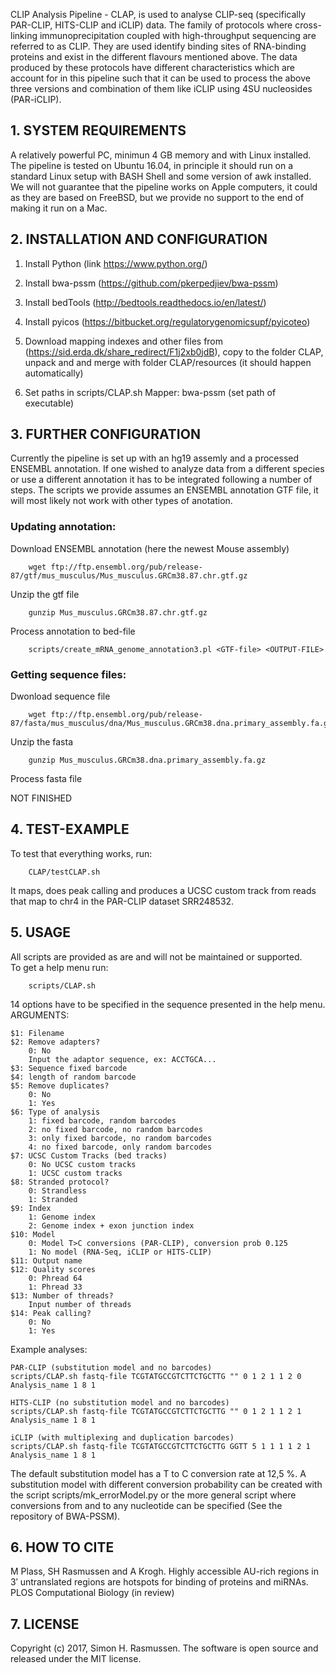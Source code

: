 CLIP Analysis Pipeline - CLAP, is used to analyse CLIP-seq (specifically PAR-CLIP, HITS-CLIP and iCLIP) data. The family of protocols where cross-linking immunoprecipitation coupled with high-throughput sequencing are referred to as CLIP. They are used identify binding sites of RNA-binding proteins and exist in the different flavours mentioned above. The data produced by these protocols have different characteristics which are account for in this pipeline such that it can be used to process the above three versions and combination of them like iCLIP using 4SU nucleosides (PAR-iCLIP).

## 1. SYSTEM REQUIREMENTS
A relatively powerful PC, minimun 4 GB memory and with Linux installed. The pipeline is tested on Ubuntu 16.04, in principle it should run on a standard Linux setup with BASH Shell and some version of awk installed. We will not guarantee that the
pipeline works on Apple computers, it could as they are based on FreeBSD, but we provide no support to the end of making it run on a Mac.

## 2. INSTALLATION AND CONFIGURATION
1. Install Python (link https://www.python.org/)

2. Install bwa-pssm (https://github.com/pkerpedjiev/bwa-pssm)

3. Install bedTools (http://bedtools.readthedocs.io/en/latest/)

4. Install pyicos (https://bitbucket.org/regulatorygenomicsupf/pyicoteo)

5. Download mapping indexes and other files from (https://sid.erda.dk/share_redirect/F1j2xb0jdB), copy to the folder CLAP, unpack and and merge with folder CLAP/resources (it should happen automatically)

6. Set paths in scripts/CLAP.sh 
Mapper: bwa-pssm (set path of executable) <BR>

## 3. FURTHER CONFIGURATION
Currently the pipeline is set up with an hg19 assemly and a processed ENSEMBL annotation. If one wished to analyze data from a different species or use a different annotation it has to be integrated following a number of steps. The scripts we provide assumes an ENSEMBL annotation GTF file, it will most likely not work with other types of anotation.

### Updating annotation:

Download ENSEMBL annotation (here the newest Mouse assembly) 
        
        wget ftp://ftp.ensembl.org/pub/release-87/gtf/mus_musculus/Mus_musculus.GRCm38.87.chr.gtf.gz

Unzip the gtf file

        gunzip Mus_musculus.GRCm38.87.chr.gtf.gz
        
Process annotation to bed-file

        scripts/create_mRNA_genome_annotation3.pl <GTF-file> <OUTPUT-FILE>

### Getting sequence files:
Dwonload sequence file

        wget ftp://ftp.ensembl.org/pub/release-87/fasta/mus_musculus/dna/Mus_musculus.GRCm38.dna.primary_assembly.fa.gz

Unzip the fasta

        gunzip Mus_musculus.GRCm38.dna.primary_assembly.fa.gz

Process fasta file

NOT FINISHED

## 4. TEST-EXAMPLE
To test that everything works, run:

        CLAP/testCLAP.sh

It maps, does peak calling and produces a UCSC custom track from reads that map to chr4 in the PAR-CLIP dataset SRR248532.

## 5. USAGE
All scripts are provided as are and will not be maintained or supported.<BR>
To get a help menu run:
        
        scripts/CLAP.sh

14 options have to be specified in the sequence presented in the help menu.<BR>
ARGUMENTS:<BR>

    $1: Filename
    $2: Remove adapters?
        0: No
        Input the adaptor sequence, ex: ACCTGCA...
    $3: Sequence fixed barcode
    $4: length of random barcode
    $5: Remove duplicates?
        0: No
        1: Yes
    $6: Type of analysis
        1: fixed barcode, random barcodes
        2: no fixed barcode, no random barcodes
        3: only fixed barcode, no random barcodes
        4: no fixed barcode, only random barcodes
    $7: UCSC Custom Tracks (bed tracks)
        0: No UCSC custom tracks
        1: UCSC custom tracks
    $8: Stranded protocol?
        0: Strandless
        1: Stranded
    $9: Index
        1: Genome index
        2: Genome index + exon junction index
    $10: Model
        0: Model T>C conversions (PAR-CLIP), conversion prob 0.125
        1: No model (RNA-Seq, iCLIP or HITS-CLIP)
    $11: Output name
    $12: Quality scores
        0: Phread 64
        1: Phread 33
    $13: Number of threads?
        Input number of threads
    $14: Peak calling?
        0: No
        1: Yes

Example analyses:

    PAR-CLIP (substitution model and no barcodes)
    scripts/CLAP.sh fastq-file TCGTATGCCGTCTTCTGCTTG "" 0 1 2 1 1 2 0 Analysis_name 1 8 1

    HITS-CLIP (no substitution model and no barcodes)
    scripts/CLAP.sh fastq-file TCGTATGCCGTCTTCTGCTTG "" 0 1 2 1 1 2 1 Analysis_name 1 8 1

    iCLIP (with multiplexing and duplication barcodes)
    scripts/CLAP.sh fastq-file TCGTATGCCGTCTTCTGCTTG GGTT 5 1 1 1 1 2 1 Analysis_name 1 8 1

The default substitution model has a T to C conversion rate at 12,5 %. A substitution model with different conversion probability can be created with the script scripts/mk_errorModel.py or the more general script where conversions from and to any nucleotide can be specified (See the repository of BWA-PSSM). <BR>

## 6. HOW TO CITE<BR>
M Plass, SH Rasmussen and A Krogh. Highly accessible AU-rich regions in 3′ untranslated regions are hotspots for binding of proteins and miRNAs. PLOS Computational Biology (in review)<BR>

## 7. LICENSE<BR>
Copyright (c) 2017, Simon H. Rasmussen. The software is open source and released under the MIT license.
